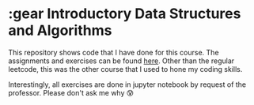 # :gear Introductory Data Structures and Algorithms

This repository shows code that I have done for this course. The assignments and exercises can be found [here](https://tanrobby.github.io/). Other than the regular leetcode, this was the other course that I used to hone my coding skills.

Interestingly, all exercises are done in jupyter notebook by request of the professor. Please don't ask me why :cold_sweat:

